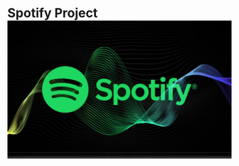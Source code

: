 # <span><span><span>**Spotify Project**<br>![Spotify Logo](https://github.com/ShuvankarBhattacharjee/spotify_data_project_03/blob/main/ogp7i0fc_spotify-erhht-im-sommer-2025-erneut-die-preise-jhrlich-wird-das-zur-regel_625x300_30_April_25.jpg)
